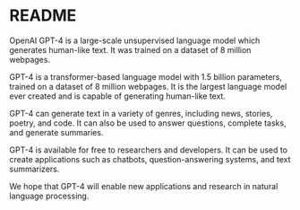 # README

OpenAI GPT-4 is a large-scale unsupervised language model which generates human-like text. It was trained on a dataset of 8 million webpages.

GPT-4 is a transformer-based language model with 1.5 billion parameters, trained on a dataset of 8 million webpages. It is the largest language model ever created and is capable of generating human-like text.

GPT-4 can generate text in a variety of genres, including news, stories, poetry, and code. It can also be used to answer questions, complete tasks, and generate summaries.

GPT-4 is available for free to researchers and developers. It can be used to create applications such as chatbots, question-answering systems, and text summarizers.

We hope that GPT-4 will enable new applications and research in natural language processing.
